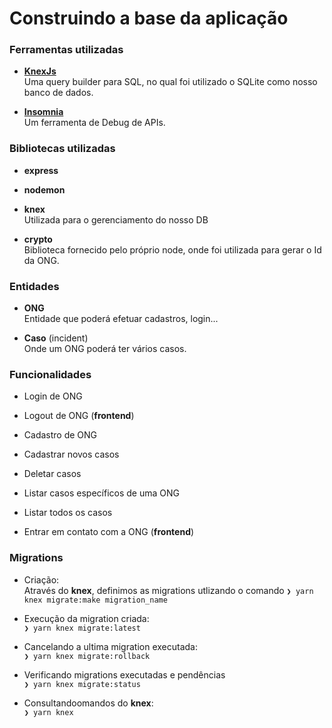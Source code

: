 
# Construindo a base da aplicação

### Ferramentas utilizadas

* **[KnexJs](http://knexjs.org/)**  
  Uma query builder para SQL, no qual foi utilizado o SQLite como nosso banco de dados.

* **[Insomnia](https://insomnia.rest/)**  
  Um ferramenta de Debug de APIs.

### Bibliotecas utilizadas

* **express**

* **nodemon**

* **knex**  
  Utilizada para o gerenciamento do nosso DB

* **crypto**  
  Biblioteca fornecido pelo próprio node, onde foi utilizada para gerar o Id da ONG.

### Entidades

* **ONG**  
  Entidade que poderá efetuar cadastros, login...

* **Caso** (incident)  
  Onde um ONG poderá ter vários casos.

### Funcionalidades

* Login de ONG

* Logout de ONG (**frontend**)

* Cadastro de ONG

* Cadastrar novos casos

* Deletar casos

* Listar casos específicos de uma ONG

* Listar todos os casos

* Entrar em contato com a ONG (**frontend**)

### Migrations

* Criação:  
Através do **knex**, definimos as migrations utlizando o comando `❯ yarn knex migrate:make migration_name`

* Execução da migration criada:  
  `❯ yarn knex migrate:latest`

* Cancelando a ultima migration executada:  
  `❯ yarn knex migrate:rollback`

* Verificando migrations executadas e pendências  
  `❯ yarn knex migrate:status`

* Consultandoomandos do **knex**:  
  `❯ yarn knex`
